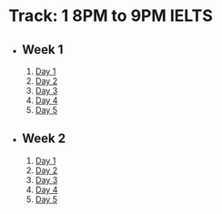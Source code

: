 # Track: 1 8PM to 9PM IELTS

- ## Week 1

   1. [Day 1](https://www.facebook.com/iCodeguru/videos/1130712708181017)
   2. [Day 2](https://www.facebook.com/iCodeguru/videos/781418787458069)
   3. [Day 3](https://www.facebook.com/iCodeguru/videos/3313025932336084)
   4. [Day 4](https://www.facebook.com/iCodeguru/videos/1646499249436312)
   5. [Day 5](https://www.facebook.com/iCodeguru/videos/1831622987306861)

- ## Week 2

   1. [Day 1](https://www.facebook.com/iCodeguru/videos/378199655232072)
   2. [Day 2](https://www.facebook.com/iCodeguru/videos/787695073103330)
   3. [Day 3](https://www.facebook.com/iCodeguru/videos/975288664605980)
   4. [Day 4]()
   5. [Day 5]()

<!-- - ## Week 

   1. [Day 1]()
   2. [Day 2]()
   3. [Day 3]()
   4. [Day 4]()
   5. [Day 5]() -->